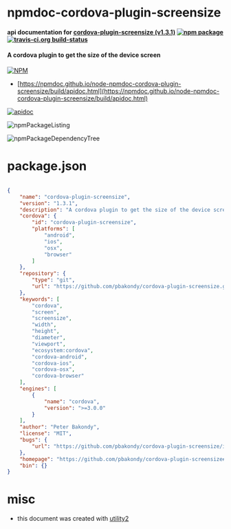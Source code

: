 # npmdoc-cordova-plugin-screensize

#### api documentation for  [cordova-plugin-screensize (v1.3.1)](https://github.com/pbakondy/cordova-plugin-screensize#readme)  [![npm package](https://img.shields.io/npm/v/npmdoc-cordova-plugin-screensize.svg?style=flat-square)](https://www.npmjs.org/package/npmdoc-cordova-plugin-screensize) [![travis-ci.org build-status](https://api.travis-ci.org/npmdoc/node-npmdoc-cordova-plugin-screensize.svg)](https://travis-ci.org/npmdoc/node-npmdoc-cordova-plugin-screensize)

#### A cordova plugin to get the size of the device screen

[![NPM](https://nodei.co/npm/cordova-plugin-screensize.png?downloads=true&downloadRank=true&stars=true)](https://www.npmjs.com/package/cordova-plugin-screensize)

- [https://npmdoc.github.io/node-npmdoc-cordova-plugin-screensize/build/apidoc.html](https://npmdoc.github.io/node-npmdoc-cordova-plugin-screensize/build/apidoc.html)

[![apidoc](https://npmdoc.github.io/node-npmdoc-cordova-plugin-screensize/build/screenCapture.buildCi.browser.%252Ftmp%252Fbuild%252Fapidoc.html.png)](https://npmdoc.github.io/node-npmdoc-cordova-plugin-screensize/build/apidoc.html)

![npmPackageListing](https://npmdoc.github.io/node-npmdoc-cordova-plugin-screensize/build/screenCapture.npmPackageListing.svg)

![npmPackageDependencyTree](https://npmdoc.github.io/node-npmdoc-cordova-plugin-screensize/build/screenCapture.npmPackageDependencyTree.svg)



# package.json

```json

{
    "name": "cordova-plugin-screensize",
    "version": "1.3.1",
    "description": "A cordova plugin to get the size of the device screen",
    "cordova": {
        "id": "cordova-plugin-screensize",
        "platforms": [
            "android",
            "ios",
            "osx",
            "browser"
        ]
    },
    "repository": {
        "type": "git",
        "url": "https://github.com/pbakondy/cordova-plugin-screensize.git"
    },
    "keywords": [
        "cordova",
        "screen",
        "screensize",
        "width",
        "height",
        "diameter",
        "viewport",
        "ecosystem:cordova",
        "cordova-android",
        "cordova-ios",
        "cordova-osx",
        "cordova-browser"
    ],
    "engines": [
        {
            "name": "cordova",
            "version": ">=3.0.0"
        }
    ],
    "author": "Peter Bakondy",
    "license": "MIT",
    "bugs": {
        "url": "https://github.com/pbakondy/cordova-plugin-screensize/issues"
    },
    "homepage": "https://github.com/pbakondy/cordova-plugin-screensize#readme",
    "bin": {}
}
```



# misc
- this document was created with [utility2](https://github.com/kaizhu256/node-utility2)
